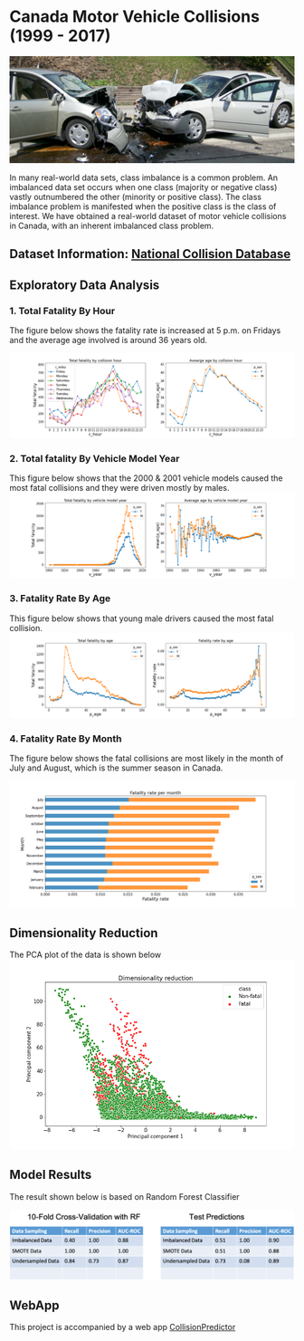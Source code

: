 # Canada Motor Vehicle Collisions (1999 - 2017)

![fig0](canada-collision/image/photo.jpg)

In many real-world data sets, class imbalance is a common problem. An imbalanced data set occurs when one class (majority or negative class) vastly outnumbered the other (minority or positive class). The class imbalance problem is manifested when the positive class is the class of interest. We have obtained a real-world dataset of motor vehicle collisions in Canada, with an inherent imbalanced class problem.

##  Dataset Information:   [National Collision Database](https://open.canada.ca/data/en/dataset/1eb9eba7-71d1-4b30-9fb1-30cbdab7e63a)


## Exploratory Data Analysis

### 1. Total Fatality By Hour
The figure below shows the fatality rate is increased at 5 p.m. on Fridays and the average age involved is around 36 years old.

![fig1](canada-collision/image/fig_h.png)

### 2. Total fatality  By Vehicle Model Year
This figure below shows that the 2000 & 2001 vehicle models caused the most fatal collisions and they were driven mostly by males.
![fig5](canada-collision/image/fig5.png)


### 3. Fatality Rate By Age

This figure below shows that young male drivers caused the most fatal collision.
![fig3](canada-collision/image/fig3.png)

### 4. Fatality Rate By Month

The figure below shows the fatal collisions are most likely in the month of July and August, which is the summer season in Canada.

![fig1](canada-collision/image/fig9.png)

## Dimensionality Reduction

The PCA plot of the data is shown below
![fig4](canada-collision/image/pca.png)

##  Model Results

The result shown below is based on Random Forest Classifier

![fig5](canada-collision/image/sup.png)

## WebApp

This project is accompanied by a web app [CollisionPredictor](https://collisionapp.herokuapp.com/)
